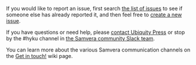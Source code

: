 If you would like to report an issue, first search [the list of issues](https://github.com/samvera/ubiquitypress/hyrax-doi/issues/) to see if someone else has already reported it, and then feel free to [create a new issue](https://github.com/samvera/ubiquitypress/hyrax-doi/issues/new).

If you have questions or need help, please [contact Ubiquity Press](https://ubiquitypress.com/site/contact/) or stop by the #hyku channel in [the Samvera community Slack team](https://wiki.duraspace.org/pages/viewpage.action?pageId=87460391#Getintouch!-Slack).

You can learn more about the various Samvera communication channels on the [Get in touch!](https://wiki.duraspace.org/pages/viewpage.action?pageId=87460391) wiki page.
